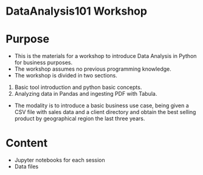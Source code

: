 # DataAnalysis101 Workshop
# Purpose
* This is the materials for a workshop to introduce Data Analysis in Python for business purposes.
* The workshop assumes no previous programming knowledge.
* The workshop is divided in two sections.
1. Basic tool introduction and python basic concepts.
2. Analyzing data in Pandas and ingesting PDF with Tabula.
* The modality is to introduce a basic business use case, being given a CSV file with sales data and a client directory and obtain the best selling product by geographical region the last three years.
# Content
* Jupyter notebooks for each session
* Data files
